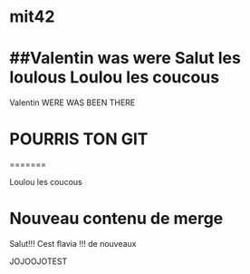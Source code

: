 # mit42

##Valentin was were 
Salut les loulous
Loulou les coucous
=======
Valentin WERE WAS BEEN THERE


POURRIS TON GIT
=======
=======

Loulou les coucous

Nouveau contenu de merge
=======

Salut!!! Cest flavia !!! de nouveaux

JOJOOJOTEST
